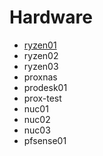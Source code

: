 # Hardware

* [ryzen01](./hardware/ryzen01.md)
* ryzen02
* ryzen03
* proxnas
* prodesk01
* prox-test
* nuc01
* nuc02
* nuc03
* pfsense01